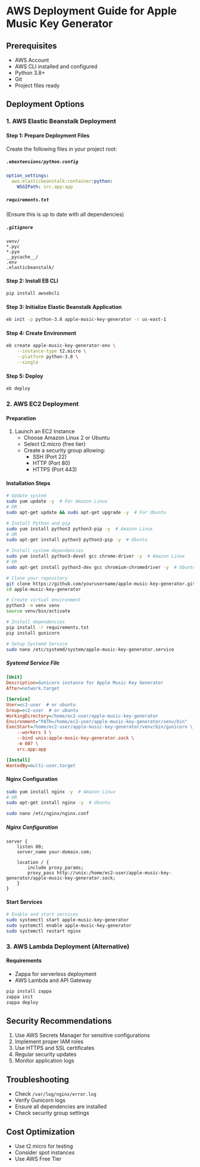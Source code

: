 # AWS Deployment Guide for Apple Music Key Generator

## Prerequisites
- AWS Account
- AWS CLI installed and configured
- Python 3.8+
- Git
- Project files ready

## Deployment Options

### 1. AWS Elastic Beanstalk Deployment

#### Step 1: Prepare Deployment Files
Create the following files in your project root:

##### `.ebextensions/python.config`
```yaml
option_settings:
  aws:elasticbeanstalk:container:python:
    WSGIPath: src.app:app
```

##### `requirements.txt`
(Ensure this is up to date with all dependencies)

##### `.gitignore`
```
venv/
*.pyc
*.pyo
__pycache__/
.env
.elasticbeanstalk/
```

#### Step 2: Install EB CLI
```bash
pip install awsebcli
```

#### Step 3: Initialize Elastic Beanstalk Application
```bash
eb init -p python-3.8 apple-music-key-generator -r us-east-1
```

#### Step 4: Create Environment
```bash
eb create apple-music-key-generator-env \
    --instance-type t2.micro \
    --platform python-3.8 \
    --single
```

#### Step 5: Deploy
```bash
eb deploy
```

### 2. AWS EC2 Deployment

#### Preparation
1. Launch an EC2 Instance
   - Choose Amazon Linux 2 or Ubuntu
   - Select t2.micro (free tier)
   - Create a security group allowing:
     - SSH (Port 22)
     - HTTP (Port 80)
     - HTTPS (Port 443)

#### Installation Steps
```bash
# Update system
sudo yum update -y  # For Amazon Linux
# OR
sudo apt-get update && sudo apt-get upgrade -y  # For Ubuntu

# Install Python and pip
sudo yum install python3 python3-pip -y  # Amazon Linux
# OR
sudo apt-get install python3 python3-pip -y  # Ubuntu

# Install system dependencies
sudo yum install python3-devel gcc chrome-driver -y  # Amazon Linux
# OR
sudo apt-get install python3-dev gcc chromium-chromedriver -y  # Ubuntu

# Clone your repository
git clone https://github.com/yourusername/apple-music-key-generator.git
cd apple-music-key-generator

# Create virtual environment
python3 -m venv venv
source venv/bin/activate

# Install dependencies
pip install -r requirements.txt
pip install gunicorn

# Setup Systemd Service
sudo nano /etc/systemd/system/apple-music-key-generator.service
```

##### Systemd Service File
```ini
[Unit]
Description=Gunicorn instance for Apple Music Key Generator
After=network.target

[Service]
User=ec2-user  # or ubuntu
Group=ec2-user  # or ubuntu
WorkingDirectory=/home/ec2-user/apple-music-key-generator
Environment="PATH=/home/ec2-user/apple-music-key-generator/venv/bin"
ExecStart=/home/ec2-user/apple-music-key-generator/venv/bin/gunicorn \
    --workers 3 \
    --bind unix:apple-music-key-generator.sock \
    -m 007 \
    src.app:app

[Install]
WantedBy=multi-user.target
```

#### Nginx Configuration
```bash
sudo yum install nginx -y  # Amazon Linux
# OR
sudo apt-get install nginx -y  # Ubuntu

sudo nano /etc/nginx/nginx.conf
```

##### Nginx Configuration
```nginx
server {
    listen 80;
    server_name your-domain.com;

    location / {
        include proxy_params;
        proxy_pass http://unix:/home/ec2-user/apple-music-key-generator/apple-music-key-generator.sock;
    }
}
```

#### Start Services
```bash
# Enable and start services
sudo systemctl start apple-music-key-generator
sudo systemctl enable apple-music-key-generator
sudo systemctl restart nginx
```

### 3. AWS Lambda Deployment (Alternative)

#### Requirements
- Zappa for serverless deployment
- AWS Lambda and API Gateway

```bash
pip install zappa
zappa init
zappa deploy
```

## Security Recommendations
1. Use AWS Secrets Manager for sensitive configurations
2. Implement proper IAM roles
3. Use HTTPS and SSL certificates
4. Regular security updates
5. Monitor application logs

## Troubleshooting
- Check `/var/log/nginx/error.log`
- Verify Gunicorn logs
- Ensure all dependencies are installed
- Check security group settings

## Cost Optimization
- Use t2.micro for testing
- Consider spot instances
- Use AWS Free Tier
``` 